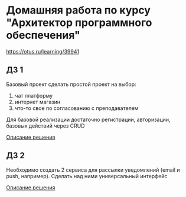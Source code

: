 # Домашняя работа по курсу "Архитектор программного обеспечения"
https://otus.ru/learning/39941

## ДЗ 1
Базовый проект
сделать простой проект на выбор:
1) чат платформу
2) интернет магазин
3) что-то свое по согласованию с преподавателем

Для базовой реализации достаточно регистрации, авторизации, базовых действий через CRUD

[Описание решения](lesson1/readme.md)

## ДЗ 2
Необходимо создать 2 сервиса для рассылки уведомлений (email и push, например). Сделать над ними универсальный интерфейс

[Описание решения](lesson2/readme.md)